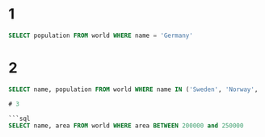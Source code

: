 # 1

```sql
SELECT population FROM world WHERE name = 'Germany'
```

# 2

```sql
SELECT name, population FROM world WHERE name IN ('Sweden', 'Norway', 'Denmark');```

# 3

```sql
SELECT name, area FROM world WHERE area BETWEEN 200000 and 250000
```
